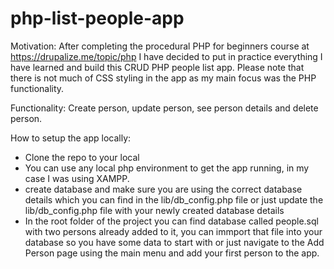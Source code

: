 # php-list-people-app

Motivation:
After completing the procedural PHP for beginners course at https://drupalize.me/topic/php
I have decided to put in practice everything I have learned and build this CRUD PHP people list app.
Please note that there is not much of CSS styling in the app as my main focus was the PHP functionality.

Functionality:
Create person, update person, see person details and delete person.

How to setup the app locally:
 - Clone the repo to your local
 - You can use any local php environment to get the app running, in my case I was using XAMPP.
 - create database and make sure you are using the correct database details which you can find in the lib/db_config.php file 
 or just update the lib/db_config.php file with your newly created database details
 - In the root folder of the project you can find database called people.sql with two persons already added to it,
 you can immport that file into your database so you have some data to start with or just navigate to the Add Person page using the main menu and add
 your first person to the app.
